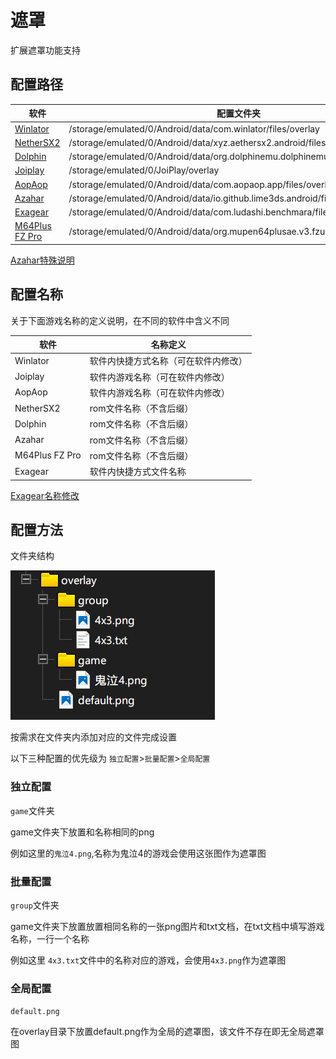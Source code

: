 # 遮罩

扩展遮罩功能支持

## 配置路径

| 软件                        | 配置文件夹                                                                           |
|---------------------------|---------------------------------------------------------------------------------|
| [Winlator](Winlator.md)   | /storage/emulated/0/Android/data/com.winlator/files/overlay                     |
| [NetherSX2](NetherSX2.md) | /storage/emulated/0/Android/data/xyz.aethersx2.android/files/overlay            |
| [Dolphin](Dolphin.md)     | /storage/emulated/0/Android/data/org.dolphinemu.dolphinemu/files/overlay        |
| [Joiplay](JoiPlay.md)     | /storage/emulated/0/JoiPlay/overlay                                             |
| [AopAop](AopAop.md)       | /storage/emulated/0/Android/data/com.aopaop.app/files/overlay                   |
| [Azahar](Azahar.md)       | /storage/emulated/0/Android/data/io.github.lime3ds.android/files/overlay        |
| [Exagear](Exagear.md)     | /storage/emulated/0/Android/data/com.ludashi.benchmara/files/overlay            |
| [M64Plus FZ Pro](M64.md)  | /storage/emulated/0/Android/data/org.mupen64plusae.v3.fzurita.pro/files/overlay |

[Azahar特殊说明](Azahar.md#azahar的特殊说明)

## 配置名称

关于下面游戏名称的定义说明，在不同的软件中含义不同

| 软件             | 名称定义               |
|----------------|--------------------|
| Winlator       | 软件内快捷方式名称（可在软件内修改） |
| Joiplay        | 软件内游戏名称（可在软件内修改）   |
| AopAop         | 软件内游戏名称（可在软件内修改）   |
| NetherSX2      | rom文件名称（不含后缀）      |
| Dolphin        | rom文件名称（不含后缀）      |
| Azahar         | rom文件名称（不含后缀）      |
| M64Plus FZ Pro | rom文件名称（不含后缀）      |
| Exagear        | 软件内快捷方式文件名称        |

[Exagear名称修改](Exagear.md#exagear名称修改)

## 配置方法

文件夹结构

![文件树](image/tree.png)

按需求在文件夹内添加对应的文件完成设置

以下三种配置的优先级为 `独立配置`>`批量配置`>`全局配置`

### 独立配置

`game`文件夹

game文件夹下放置和名称相同的png

例如这里的`鬼泣4.png`,名称为鬼泣4的游戏会使用这张图作为遮罩图

### 批量配置

`group`文件夹

game文件夹下放置放置相同名称的一张png图片和txt文档，在txt文档中填写游戏名称，一行一个名称

例如这里 `4x3.txt`文件中的名称对应的游戏，会使用`4x3.png`作为遮罩图

### 全局配置

`default.png`

在overlay目录下放置default.png作为全局的遮罩图，该文件不存在即无全局遮罩图


